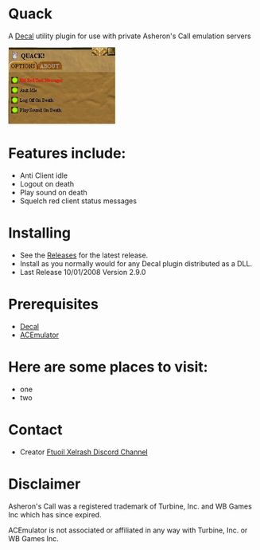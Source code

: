 # Quack
A [Decal](http://www.decaldev.com/) utility plugin for use with private Asheron's Call emulation servers



<picture>
 <source media="(prefers-color-scheme: dark)" srcset="Quack.jpg">
 <source media="(prefers-color-scheme: light)" srcset="Quack.jpg">
 <img alt="YOUR-ALT-TEXT" src="Quack.jpg">
</picture>



# Features include:

* Anti Client idle
* Logout on death
* Play sound on death
* Squelch red client status messages



# Installing

* See the [Releases](https://github.com/FtuoilXelrash/Releases) for the latest release. 
* Install as you normally would for any Decal plugin distributed as a DLL.
* Last Release 10/01/2008 Version 2.9.0



# Prerequisites
* [Decal](http://www.decaldev.com/) 
* [ACEmulator](http://emulator.ac/)


# Here are some places to visit:
* one
* two

  

# Contact
- Creator
[Ftuoil Xelrash Discord Channel](https://discord.gg/G8mfZH2TMp)



# Disclaimer
Asheron's Call was a registered trademark of Turbine, Inc. and WB Games Inc which has since expired.

ACEmulator is not associated or affiliated in any way with Turbine, Inc. or WB Games Inc.
